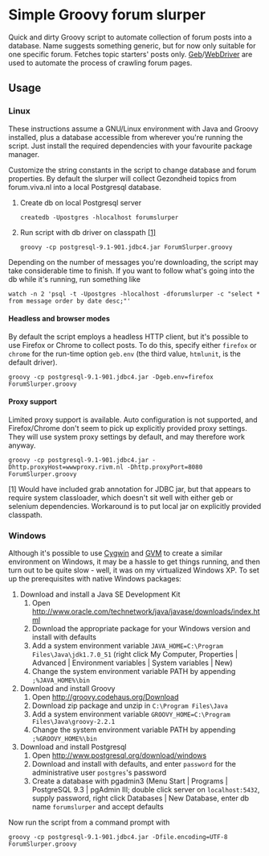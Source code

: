 # Simple Groovy forum slurper

Quick and dirty Groovy script to automate collection of forum posts into a database. Name suggests something generic, but for now only suitable for one specific forum. Fetches topic starters' posts only. [Geb](http://http://www.gebish.org)/[WebDriver](http://docs.seleniumhq.org/projects/webdriver/) are used to automate the process of crawling forum pages.

## Usage

### Linux

These instructions assume a GNU/Linux environment with Java and Groovy installed, plus a database accessible from wherever you're running the script. Just install the required dependencies with your favourite package manager.

Customize the string constants in the script to change database and forum properties. By default the slurper will collect Gezondheid topics from forum.viva.nl into a local Postgresql database.
	
1. Create db on local Postgresql server

    `createdb -Upostgres -hlocalhost forumslurper`

2. Run script with db driver on classpath [[1]](#1)

    `groovy -cp postgresql-9.1-901.jdbc4.jar ForumSlurper.groovy`

Depending on the number of messages you're downloading, the script may take considerable time to finish. If you want to follow what's going into the db while it's running, run something like

    watch -n 2 'psql -t -Upostgres -hlocalhost -dforumslurper -c "select * from message order by date desc;"'

#### Headless and browser modes
 
By default the script employs a headless HTTP client, but it's possible to use Firefox or Chrome to collect posts. To do this, specify either `firefox` or `chrome` for the run-time option `geb.env` (the third value, `htmlunit`, is the default driver). 

    groovy -cp postgresql-9.1-901.jdbc4.jar -Dgeb.env=firefox ForumSlurper.groovy

#### Proxy support

Limited proxy support is available. Auto configuration is not supported, and Firefox/Chrome don't seem to pick up explicitly provided proxy settings. They will use system proxy settings by default, and may therefore work anyway.

    groovy -cp postgresql-9.1-901.jdbc4.jar -Dhttp.proxyHost=wwwproxy.rivm.nl -Dhttp.proxyPort=8080 ForumSlurper.groovy

<a name="1">[1]</a> Would have included grab annotation for JDBC jar, but that appears to require system classloader, which doesn't sit well with either geb or selenium dependencies. Workaround is to put local jar on explicitly provided classpath.

### Windows

Although it's possible to use [Cygwin](http://cygwin.com) and [GVM](http://gvmtool.net) to create a similar environment on Windows, it may be a hassle to get things running, and then turn out to be quite slow - well, it was on my virtualized Windows XP. To set up the prerequisites with native Windows packages:

1. Download and install a Java SE Development Kit
    1. Open http://www.oracle.com/technetwork/java/javase/downloads/index.html
    2. Download the appropriate package for your Windows version and install with defaults
    3. Add a system environment variable `JAVA_HOME=C:\Program Files\Java\jdk1.7.0_51` (right click My Computer, Properties | Advanced | Environment variables | System variables | New)
    4. Change the system environment variable PATH by appending `;%JAVA_HOME%\bin`
2. Download and install Groovy
    1. Open http://groovy.codehaus.org/Download
    2. Download zip package and unzip in `C:\Program Files\Java`
    3. Add a system environment variable `GROOVY_HOME=C:\Program Files\Java\groovy-2.2.1`
    4. Change the system environment variable PATH by appending `;%GROOVY_HOME%\bin`
3. Download and install Postgresql
    1. Open http://www.postgresql.org/download/windows
    2. Download and install with defaults, and enter `password` for the administrative user `postgres`'s password
    3. Create a database with pgadmin3 (Menu Start | Programs | PostgreSQL 9.3 | pgAdmin III; double click server on `localhost:5432`, supply password, right click Databases | New Database, enter db name `forumslurper` and accept defaults

Now run the script from a command prompt with

    groovy -cp postgresql-9.1-901.jdbc4.jar -Dfile.encoding=UTF-8 ForumSlurper.groovy
